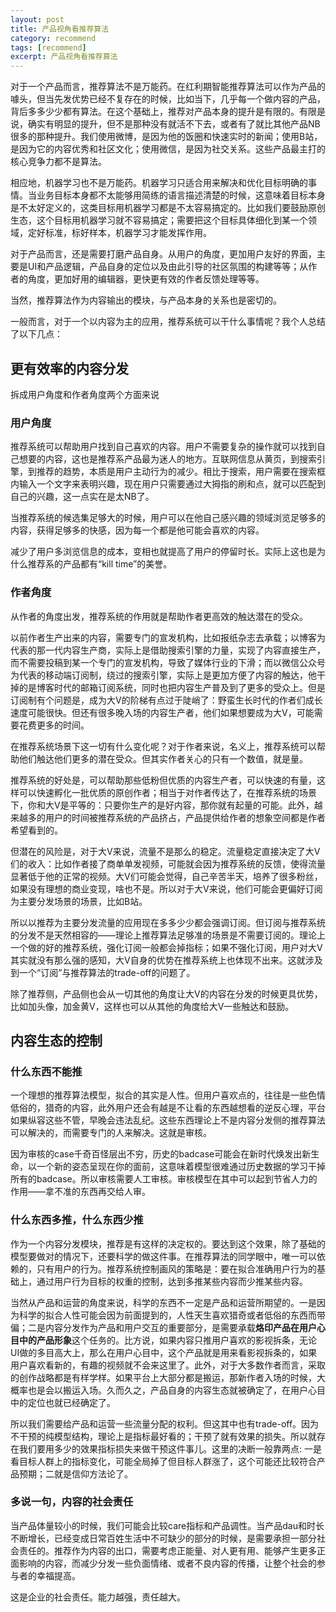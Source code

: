 ```yaml
---
layout: post
title: 产品视角看推荐算法
category: recommend
tags: [recommend]
excerpt: 产品视角看推荐算法
---
```


对于一个产品而言，推荐算法不是万能药。在红利期智能推荐算法可以作为产品的噱头，但当先发优势已经不复存在的时候，比如当下，几乎每一个做内容的产品，背后多多少少都有算法。在这个基础上，推荐对产品本身的提升是有限的。有限是说，确实有明显的提升，但不是那种没有就活不下去，或者有了就比其他产品NB很多的那种提升。我们使用微博，是因为他的饭圈和快速实时的新闻；使用B站，是因为它的内容优秀和社区文化；使用微信，是因为社交关系。这些产品最主打的核心竞争力都不是算法。

相应地，机器学习也不是万能药。机器学习只适合用来解决和优化目标明确的事情。当业务目标本身都不太能够用简练的语言描述清楚的时候，这意味着目标本身是不太好定义的，这类目标用机器学习都是不太容易搞定的。比如我们要鼓励原创生态，这个目标用机器学习就不容易搞定；需要把这个目标具体细化到某一个领域，定好标准，标好样本，机器学习才能发挥作用。

对于产品而言，还是需要打磨产品自身。从用户的角度，更加用户友好的界面，主要是UI和产品逻辑，产品自身的定位以及由此引导的社区氛围的构建等等；从作者的角度，更加好用的编辑器，更快更有效的作者反馈处理等等。

当然，推荐算法作为内容输出的模块，与产品本身的关系也是密切的。

一般而言，对于一个以内容为主的应用，推荐系统可以干什么事情呢？我个人总结了以下几点：

## 更有效率的内容分发

拆成用户角度和作者角度两个方面来说

### 用户角度

推荐系统可以帮助用户找到自己喜欢的内容。用户不需要复杂的操作就可以找到自己想要的内容，这也是推荐系产品最为迷人的地方。互联网信息从黄页，到搜索引擎，到推荐的趋势，本质是用户主动行为的减少。相比于搜索，用户需要在搜索框内输入一个文字来表明兴趣，现在用户只需要通过大拇指的刷和点，就可以匹配到自己的兴趣，这一点实在是太NB了。

当推荐系统的候选集足够大的时候，用户可以在他自己感兴趣的领域浏览足够多的内容，获得足够多的快感，因为每一个都是他可能会喜欢的内容。

减少了用户多浏览信息的成本，变相也就提高了用户的停留时长。实际上这也是为什么推荐系的产品都有“kill time”的美誉。


### 作者角度

从作者的角度出发，推荐系统的作用就是帮助作者更高效的触达潜在的受众。

以前作者生产出来的内容，需要专门的宣发机构，比如报纸杂志去承载；以博客为代表的那一代内容生产商，实际上是借助搜索引擎的力量，实现了内容直接生产，而不需要投稿到某一个专门的宣发机构，导致了媒体行业的下滑；而以微信公众号为代表的移动端订阅制，绕过的搜索引擎，实际上是更加方便了内容的触达，他干掉的是博客时代的邮箱订阅系统，同时也把内容生产普及到了更多的受众上。但是订阅制有个问题是，成为大V的阶梯有点过于陡峭了：野蛮生长时代的作者们成长速度可能很快。但还有很多晚入场的内容生产者，他们如果想要成为大V，可能需要花费更多的时间。

在推荐系统场景下这一切有什么变化呢？对于作者来说，名义上，推荐系统可以帮助他们触达他们更多的潜在受众。但其实作者关心的只有一个数值，就是量。

推荐系统的好处是，可以帮助那些低粉但优质的内容生产者，可以快速的有量，这样可以快速孵化一批优质的原创作者；相当于对作者传达了，在推荐系统的场景下，你和大V是平等的：只要你生产的是好内容，那你就有起量的可能。此外，越来越多的用户的时间被推荐系统的产品挤占，产品提供给作者的想象空间都是作者希望看到的。

但潜在的风险是，对于大V来说，流量不是那么的稳定。流量稳定直接决定了大V们的收入：比如作者接了商单单发视频，可能就会因为推荐系统的反馈，使得流量显著低于他的正常的视频。大V们可能会觉得，自己辛苦半天，培养了很多粉丝，如果没有理想的商业变现，啥也不是。所以对于大V来说，他们可能会更偏好订阅为主要分发场景的场景，比如B站。

所以以推荐为主要分发流量的应用现在多多少少都会强调订阅。但订阅与推荐系统的分发不是天然相容的——理论上推荐算法足够准的场景是不需要订阅的。理论上一个做的好的推荐系统，强化订阅一般都会掉指标；如果不强化订阅，用户对大V其实就没有那么强的感知，大V自身的优势在推荐系统上也体现不出来。这就涉及到一个“订阅”与推荐算法的trade-off的问题了。

除了推荐侧，产品侧也会从一切其他的角度让大V的内容在分发的时候更具优势，比如加头像，加金黄V，这样也可以从其他的角度给大V一些触达和鼓励。

## 内容生态的控制

### 什么东西不能推

一个理想的推荐算法模型，拟合的其实是人性。但用户喜欢点的，往往是一些色情低俗的，猎奇的内容，此外用户还会有越是不让看的东西越想看的逆反心理，平台如果纵容这些不管，早晚会违法乱纪。这些东西理论上不是内容分发侧的推荐算法可以解决的，而需要专门的人来解决。这就是审核。

因为审核的case千奇百怪层出不穷，历史的badcase可能会在新时代焕发出新生命，以一个新的姿态呈现在你的面前，这意味着模型很难通过历史数据的学习干掉所有的badcase。所以审核需要人工审核。审核模型在其中可以起到节省人力的作用——拿不准的东西再交给人审。

### 什么东西多推，什么东西少推

作为一个内容分发模块，推荐是有这样的决定权的。要达到这个效果，除了基础的模型要做对的情况下，还要科学的做这件事。在推荐算法的同学眼中，唯一可以依赖的，只有用户的行为。推荐系统控制画风的策略是：要在拟合准确用户行为的基础上，通过用户行为目标的权重的控制，达到多推某些内容而少推某些内容。

当然从产品和运营的角度来说，科学的东西不一定是产品和运营所期望的。一是因为科学的拟合人性可能会因为前面提到的，人性天生喜欢猎奇或者低俗的东西而带偏；二是内容分发作为产品和用户交互的重要部分，是需要承载**烙印产品在用户心目中的产品形象**这个任务的。比方说，如果内容只推用户喜欢的影视拆条，无论UI做的多目高大上，那么在用户心目中，这个产品就是用来看影视拆条的，如果用户喜欢看新的，有趣的视频就不会来这里了。此外，对于大多数作者而言，采取的创作战略都是有样学样。如果平台上大部分都是搬运，那新作者入场的时候，大概率也是会以搬运入场。久而久之，产品自身的内容生态就被确定了，在用户心目中的定位也就已经确定了。

所以我们需要给产品和运营一些流量分配的权利。但这其中也有trade-off。因为不干预的纯模型结构，理论上是指标最好看的；干预了就有效果的损失。所以就存在我们要用多少的效果指标损失来做干预这件事儿。这里的决断一般靠两点: 一是看目标人群上的指标变化，可能全局掉了但目标人群涨了，这个可能还比较符合产品预期；二就是信仰方法论了。


### 多说一句，内容的社会责任

当产品体量较小的时候，我们可能会比较care指标和产品调性。当产品dau和时长不断增长，已经变成日常百姓生活中不可缺少的部分的时候，是需要承担一部分社会责任的。推荐作为内容的出口，需要考虑正能量、对人更有用、能够产生更多正面影响的内容，而减少分发一些负面情绪、或者不良内容的传播，让整个社会的参与者的幸福提高。

这是企业的社会责任。能力越强，责任越大。

